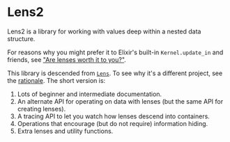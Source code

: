 # Lens2

Lens2 is a library for working with values deep within a nested data structure.

For reasons why you might prefer it to Elixir's built-in
`Kernel.update_in` and friends, see
["Are lenses worth it to you?"](./mostly_words/are_lenses_for_you.md).

This library is descended from
[`Lens`](https://hexdocs.pm/lens/readme.html). To see why it's a
different project, see the
[rationale](./mostly_words/rationale.md). The short version is:

1. Lots of beginner and intermediate documentation.
2. An alternate API for operating on data with lenses (but the same API for creating lenses).
3. A tracing API to let you watch how lenses descend into containers.
3. Operations that encourage (but do not require) information hiding.
4. Extra lenses and utility functions.

